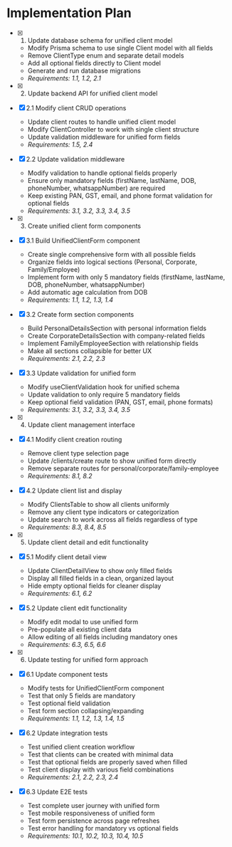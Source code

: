 # Implementation Plan

- [x] 1. Update database schema for unified client model

  - Modify Prisma schema to use single Client model with all fields
  - Remove ClientType enum and separate detail models
  - Add all optional fields directly to Client model
  - Generate and run database migrations
  - _Requirements: 1.1, 1.2, 2.1_

- [x] 2. Update backend API for unified client model

- [x] 2.1 Modify client CRUD operations

  - Update client routes to handle unified client model
  - Modify ClientController to work with single client structure
  - Update validation middleware for unified form fields
  - _Requirements: 1.5, 2.4_

- [x] 2.2 Update validation middleware

  - Modify validation to handle optional fields properly
  - Ensure only mandatory fields (firstName, lastName, DOB, phoneNumber, whatsappNumber) are required
  - Keep existing PAN, GST, email, and phone format validation for optional fields
  - _Requirements: 3.1, 3.2, 3.3, 3.4, 3.5_

- [x] 3. Create unified client form components

- [x] 3.1 Build UnifiedClientForm component

  - Create single comprehensive form with all possible fields
  - Organize fields into logical sections (Personal, Corporate, Family/Employee)
  - Implement form with only 5 mandatory fields (firstName, lastName, DOB, phoneNumber, whatsappNumber)
  - Add automatic age calculation from DOB
  - _Requirements: 1.1, 1.2, 1.3, 1.4_

- [x] 3.2 Create form section components

  - Build PersonalDetailsSection with personal information fields
  - Create CorporateDetailsSection with company-related fields
  - Implement FamilyEmployeeSection with relationship fields
  - Make all sections collapsible for better UX
  - _Requirements: 2.1, 2.2, 2.3_

- [x] 3.3 Update validation for unified form

  - Modify useClientValidation hook for unified schema
  - Update validation to only require 5 mandatory fields
  - Keep optional field validation (PAN, GST, email, phone formats)
  - _Requirements: 3.1, 3.2, 3.3, 3.4, 3.5_

- [x] 4. Update client management interface

- [x] 4.1 Modify client creation routing

  - Remove client type selection page
  - Update /clients/create route to show unified form directly
  - Remove separate routes for personal/corporate/family-employee
  - _Requirements: 8.1, 8.2_

- [x] 4.2 Update client list and display

  - Modify ClientsTable to show all clients uniformly
  - Remove any client type indicators or categorization
  - Update search to work across all fields regardless of type
  - _Requirements: 8.3, 8.4, 8.5_

- [x] 5. Update client detail and edit functionality

- [x] 5.1 Modify client detail view

  - Update ClientDetailView to show only filled fields
  - Display all filled fields in a clean, organized layout
  - Hide empty optional fields for cleaner display
  - _Requirements: 6.1, 6.2_

- [x] 5.2 Update client edit functionality

  - Modify edit modal to use unified form
  - Pre-populate all existing client data
  - Allow editing of all fields including mandatory ones
  - _Requirements: 6.3, 6.5, 6.6_

- [x] 6. Update testing for unified form approach


- [x] 6.1 Update component tests

  - Modify tests for UnifiedClientForm component
  - Test that only 5 fields are mandatory
  - Test optional field validation
  - Test form section collapsing/expanding
  - _Requirements: 1.1, 1.2, 1.3, 1.4, 1.5_

- [x] 6.2 Update integration tests

  - Test unified client creation workflow
  - Test that clients can be created with minimal data
  - Test that optional fields are properly saved when filled
  - Test client display with various field combinations
  - _Requirements: 2.1, 2.2, 2.3, 2.4_

- [x] 6.3 Update E2E tests

  - Test complete user journey with unified form
  - Test mobile responsiveness of unified form
  - Test form persistence across page refreshes
  - Test error handling for mandatory vs optional fields
  - _Requirements: 10.1, 10.2, 10.3, 10.4, 10.5_
